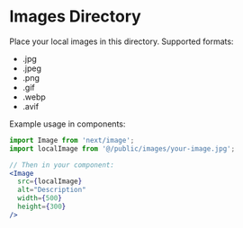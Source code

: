 # Images Directory

Place your local images in this directory. Supported formats:
- .jpg
- .jpeg
- .png
- .gif
- .webp
- .avif

Example usage in components:
```jsx
import Image from 'next/image';
import localImage from '@/public/images/your-image.jpg';

// Then in your component:
<Image 
  src={localImage}
  alt="Description"
  width={500}
  height={300}
/>
```